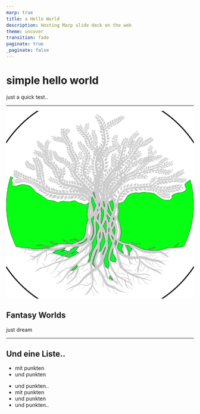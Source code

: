 ```yaml
---
marp: true
title: a Hello World
description: Hosting Marp slide deck on the web
theme: uncover
transition: fade
paginate: true
_paginate: false
---
```


# <!--fit--> simple hello world

just a quick test..

<!-- This is presenter note. You can write down notes through HTML comment. -->

---

![bg right 80%](https://raw.githubusercontent.com/s-light/symbol_tree_of_life/master/symbol_tree_of_life.svg)

## Fantasy Worlds

just dream

<!-- erzähle doch mal eine Geschichte! -->

---

## Und eine Liste..

-   mit punkten
-   und punkten

*   und punkten..
*   mit punkten
*   und punkten
*   und punkten..

<!--
Listen
sind
doch super!!
-->
